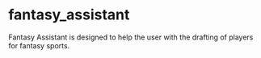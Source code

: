 # fantasy_assistant

Fantasy Assistant is designed to help the user with the drafting of players for fantasy sports.
